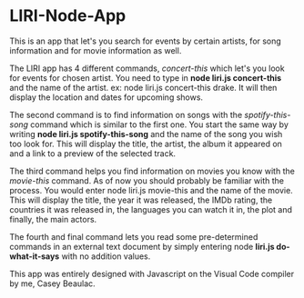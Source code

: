 # LIRI-Node-App

This is an app that let's you search for events by certain artists, for song information and for movie information as well.

The LIRI app has 4 different commands, *concert-this* which let's you look for events for chosen artist. You need to type in **node liri.js concert-this** and the name of the artist. ex: node liri.js concert-this drake. It will then display the location and dates for upcoming shows.

The second command is to find information on songs with the *spotify-this-song* command which is similar to the first one. You start the same way by writing **node liri.js spotify-this-song** and the name of the song you wish too look for. This will display the title, the artist, the album it appeared on and a link to a preview of the selected track.

The third command helps you find information on movies you know with the *movie-this* command. As of now you should probably be familiar with the process. You would enter node liri.js movie-this and the name of the movie. This will display the title, the year it was released, the IMDb rating, the countries it was released in, the languages you can watch it in, the plot and finally, the main actors.

The fourth and final command lets you read some pre-determined commands in an external text document by simply entering node **liri.js do-what-it-says** with no addition values.


This app was entirely designed with Javascript on the Visual Code compiler by me, Casey Beaulac.
